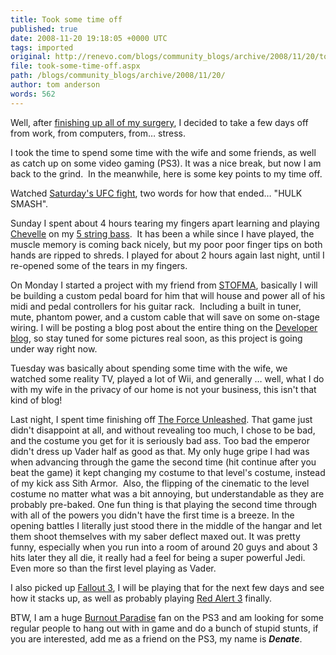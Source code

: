 ```yaml
---
title: Took some time off
published: true
date: 2008-11-20 19:18:05 +0000 UTC
tags: imported 
original: http://renevo.com/blogs/community_blogs/archive/2008/11/20/took-some-time-off.aspx
file: took-some-time-off.aspx
path: /blogs/community_blogs/archive/2008/11/20/
author: tom anderson
words: 562
---
```

Well, after [finishing up all of my surgery][1], I decided to take a few days off from work, from computers, from… stress.



I took the time to spend some time with the wife and some friends, as well as catch up on some video gaming (PS3). It was a nice break, but now I am back to the grind.  In the meanwhile, here is some key points to my time off.

Watched [Saturday's UFC fight][3], two words for how that ended… "HULK SMASH".

Sunday I spent about 4 hours tearing my fingers apart learning and playing [Chevelle][4] on my [5 string bass][5].  It has been a while since I have played, the muscle memory is coming back nicely, but my poor poor finger tips on both hands are ripped to shreds. I played for about 2 hours again last night, until I re-opened some of the tears in my fingers.

On Monday I started a project with my friend from [STOFMA][6], basically I will be building a custom pedal board for him that will house and power all of his midi and pedal controllers for his guitar rack.  Including a built in tuner, mute, phantom power, and a custom cable that will save on some on-stage wiring. I will be posting a blog post about the entire thing on the [Developer blog][7], so stay tuned for some pictures real soon, as this project is going under way right now.

Tuesday was basically about spending some time with the wife, we watched some reality TV, played a lot of Wii, and generally … well, what I do with my wife in the privacy of our home is not your business, this isn't that kind of blog!

Last night, I spent time finishing off [The Force Unleashed][8]. That game just didn't disappoint at all, and without revealing too much, I chose to be bad, and the costume you get for it is seriously bad ass. Too bad the emperor didn't dress up Vader half as good as that. My only huge gripe I had was when advancing through the game the second time (hit continue after you beat the game) it kept changing my costume to that level's costume, instead of my kick ass Sith Armor.  Also, the flipping of the cinematic to the level costume no matter what was a bit annoying, but understandable as they are probably pre-baked. One fun thing is that playing the second time through with all of the powers you didn't have the first time is a breeze. In the opening battles I literally just stood there in the middle of the hangar and let them shoot themselves with my saber deflect maxed out. It was pretty funny, especially when you run into a room of around 20 guys and about 3 hits later they all die, it really had a feel for being a super powerful Jedi.  Even more so than the first level playing as Vader.

I also picked up [Fallout 3][9], I will be playing that for the next few days and see how it stacks up, as well as probably playing [Red Alert 3][10] finally.

BTW, I am a huge [Burnout Paradise][11] fan on the PS3 and am looking for some regular people to hang out with in game and do a bunch of stupid stunts, if you are interested, add me as a friend on the PS3, my name is **_Denate_**.



[1]: http://www.renevo.com/blogs/community_blogs/archive/2008/11/12/dental-work-finally-done.aspx

[3]: http://www.ufc.com/index.cfm?fa=news.Detail&gid=14275
[4]: http://www.chevelleinc.com/
[5]: http://www.music123.com/Rogue-LX405-Pro-5-String-Bass-519277-i1150541.Music123#
[6]: http://www.stofma.com
[7]: http://www.renevo.com/blogs/developer/default.aspx
[8]: http://www.lucasarts.com/games/theforceunleashed/
[9]: http://fallout.bethsoft.com/
[10]: http://www.commandandconquer.com/
[11]: http://www.criteriongames.com/



